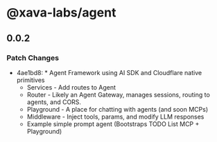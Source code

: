 # @xava-labs/agent

## 0.0.2

### Patch Changes

- 4ae1bd8: \* Agent Framework using AI SDK and Cloudflare native primitives
  - Services - Add routes to Agent
  - Router - Likely an Agent Gateway, manages sessions, routing to agents, and CORS.
  - Playground - A place for chatting with agents (and soon MCPs)
  - Middleware - Inject tools, params, and modify LLM responses
  - Example simple prompt agent (Bootstraps TODO List MCP + Playground)
